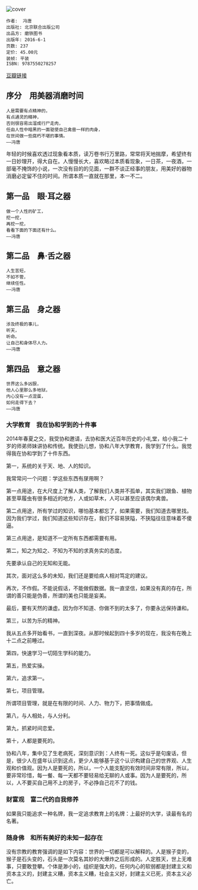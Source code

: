 ![cover](https://img1.doubanio.com/view/subject/l/public/s28903349.jpg)

    作者:  冯唐 
    出版社: 北京联合出版公司
    出品方: 磨铁图书
    出版年: 2016-6-1
    页数: 237
    定价: 45.00元
    装帧: 平装
    ISBN: 9787550278257

[豆瓣链接](https://book.douban.com/subject/26801831/)

## 序分　用美器消磨时间
    人是需要有点精神的，
    有点通灵的精神，
    否则很容易出溜成行尸走肉，
    任由人性中暗黑的一面驱使自己禽兽一样的肉身，
    在世间做一些腐朽不堪的事情。
    ——冯唐

年轻的时候喜欢透过现象看本质，读万卷书行万里路，常常将天地揣摩，希望终有一日妙理开，得大自在。人慢慢长大，喜欢略过本质看现象，一日茶，一夜酒，一部毫不掩饰的小说，一次没有目的的见面，一群不谈正经事的朋友，用美好的器物消磨必定留不住的时间。所谓本质一直就在那里，本一不二。

## 第一品　眼·耳之器
    做一个人性的矿工，
    挖一挖，
    再挖一挖，
    看看下面的下面还有什么。
    ——冯唐

## 第二品　鼻·舌之器
    人生苦短，
    不如不管，
    继续任性。
    ——冯唐

## 第三品　身之器
    涉及终极的事儿，
    听天，
    听命。
    让自己和身体尽人力。
    ——冯唐

## 第四品　意之器
    世界这么多凶狠，
    他人心里那么多地狱，
    内心没有一点混蛋，
    如何走得下去？
    ——冯唐

### 大学教育　我在协和学到的十件事
2014年春夏之交，我受协和邀请，去协和医大近百年历史的小礼堂，给小我二十岁的师弟师妹讲协和传统。我使劲儿想，协和八年大学教育，我学到了什么。我觉得我在协和学到了十件东西。

第一，系统的关于天、地、人的知识。

我常常问一个问题：学这些东西有㞗用啊？

第一点用途，在大尺度上了解人类，了解我们人类并不孤单，其实我们跟鱼、植物甚至草履虫有很多相近的地方，人或如草木，人可以甚至应该偶尔禽兽。

第二点用途，所有学过的知识，哪怕基本都忘了，如果需要，我们知道去哪里找。因为我们学过，我们知道这些知识存在，我们不容易狭隘，不狭隘往往意味着不傻逼。

第三点用途，是知道不一定所有东西都需要有用。

第二，知之为知之、不知为不知的求真务实的态度。

先要承认自己的无知和无能。

其次，面对这么多的未知，我们还是要给病人相对笃定的建议。

再次，不作假。不能说假话，不能做假数据。我一直坚信，如果没有真的存在，所谓的善只能是伪善，所谓的美也只能是妄美。

最后，要有天然的谦虚。因为你不知道、你做不到的太多了，你要永远保持谦和。

第三，以苦为乐的精神。

我从五点多开始看书，一直到深夜。从那时候起到四十多岁的现在，我没有在晚上十二点之前睡过。

第四，快速学习一切陌生学科的能力。

第五，热爱实操。

第六，追求第一。

第七，项目管理。

所谓项目管理，就是在有限的时间、人力、物力下，把事情做成。

第八，与人相处，与人分利。

第九，抓紧时间恋爱。

第十，人都是要死的。

协和八年，集中见了生老病死，深刻意识到：人终有一死。这似乎是句废话，但是，很少人在盛年认识到这点，更少人能够基于这个认识构建自己的世界观、人生观和价值观。因为人是要死的，所以，一个人能支配的有效时间非常有限，所以，要非常珍惜，每一餐、每一天都不要轻易给无聊的人或事。因为人是要死的，所以，人不要买自己用不上的房子，不必挣自己花不了的钱。

### 财富观　富二代的自我修养
如果我只能追求一种名牌，我一定追求教育上的名牌：上最好的大学，读最有名的名著。

### 随身佛　和所有美好的未知一起存在
没有宗教的教育强调的是如下内容：世界的一切都是可以解释的。人是猴子变的，猴子是石头变的，石头是一次莫名其妙的大爆炸之后形成的。人定胜天，世上无难事，只要敢登攀。个体是渺小的，组织是强大的，任何内心的软弱都是封建主义和资本主义的，封建主义糟，资本主义糟，社会主义好，封建主义已死，资本主义必亡。
